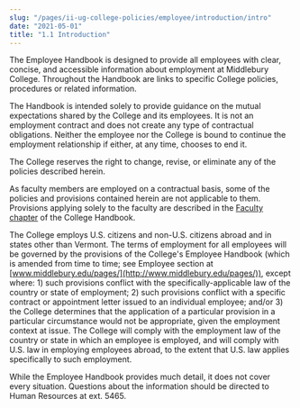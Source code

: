 ```yaml
---
slug: "/pages/ii-ug-college-policies/employee/introduction/intro"
date: "2021-05-01"
title: "1.1 Introduction"
---
```


The Employee Handbook is designed to provide all employees with clear, concise, and accessible information about employment at Middlebury College. Throughout the Handbook are links to specific College policies, procedures or related information.

The Handbook is intended solely to provide guidance on the mutual expectations shared by the College and its employees. It is not an employment contract and does not create any type of contractual obligations. Neither the employee nor the College is bound to continue the employment relationship if either, at any time, chooses to end it.

The College reserves the right to change, revise, or eliminate any of the policies described herein.

As faculty members are employed on a contractual basis, some of the policies and provisions contained herein are not applicable to them. Provisions applying solely to the faculty are described in the [Faculty chapter](http://www.middlebury.edu/pages/faculty) of the College Handbook.

The College employs U.S. citizens and non-U.S. citizens abroad and in states other than Vermont. The terms of employment for all employees will be governed by the provisions of the College's Employee Handbook (which is amended from time to time; see Employee section at [www.middlebury.edu/pages/](http://www.middlebury.edu/pages/)), except where: 1) such provisions conflict with the specifically-applicable law of the country or state of employment; 2) such provisions conflict with a specific contract or appointment letter issued to an individual employee; and/or 3) the College determines that the application of a particular provision in a particular circumstance would not be appropriate, given the employment context at issue. The College will comply with the employment law of the country or state in which an employee is employed, and will comply with U.S. law in employing employees abroad, to the extent that U.S. law applies specifically to such employment.

While the Employee Handbook provides much detail, it does not cover every situation. Questions about the information should be directed to Human Resources at ext. 5465.
